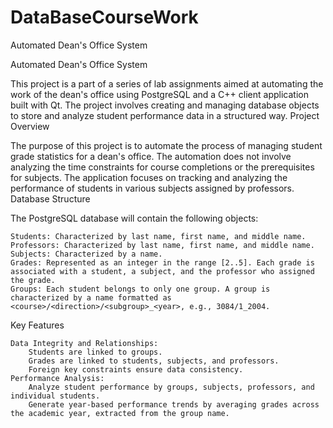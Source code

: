 # DataBaseCourseWork
Automated Dean's Office System


Automated Dean's Office System

This project is a part of a series of lab assignments aimed at automating the work of the dean's office using PostgreSQL and a C++ client application built with Qt. The project involves creating and managing database objects to store and analyze student performance data in a structured way.
Project Overview

The purpose of this project is to automate the process of managing student grade statistics for a dean's office. The automation does not involve analyzing the time constraints for course completions or the prerequisites for subjects. The application focuses on tracking and analyzing the performance of students in various subjects assigned by professors.
Database Structure

The PostgreSQL database will contain the following objects:

    Students: Characterized by last name, first name, and middle name.
    Professors: Characterized by last name, first name, and middle name.
    Subjects: Characterized by a name.
    Grades: Represented as an integer in the range [2..5]. Each grade is associated with a student, a subject, and the professor who assigned the grade.
    Groups: Each student belongs to only one group. A group is characterized by a name formatted as <course>/<direction>/<subgroup>_<year>, e.g., 3084/1_2004.

Key Features

    Data Integrity and Relationships:
        Students are linked to groups.
        Grades are linked to students, subjects, and professors.
        Foreign key constraints ensure data consistency.
    Performance Analysis:
        Analyze student performance by groups, subjects, professors, and individual students.
        Generate year-based performance trends by averaging grades across the academic year, extracted from the group name.
